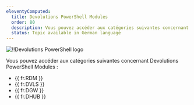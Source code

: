 ```yaml
---
eleventyComputed:
  title: Devolutions PowerShell Modules
  order: 80
  description: Vous pouvez accéder aux catégories suivantes concernant Devolutions PowerShell Modules ':' {{ fr.RDM }}, {{ fr.DVLS }}, {{ fr.DGW }} et {{ fr.DHUB }}.
  status: Topic available in German language
---
```

![!!Devolutions PowerShell logo](https://webdevolutions.blob.core.windows.net/images/projects/powershell-module/powershell-modules-color-shadow.svg)

Vous pouvez accéder aux catégories suivantes concernant Devolutions PowerShell Modules :

* {{ fr.RDM }}
* {{ fr.DVLS }}
* {{ fr.DGW }}
* {{ fr.DHUB }}
